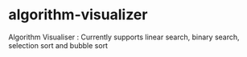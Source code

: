 # algorithm-visualizer
Algorithm Visualiser : Currently supports linear search, binary search, selection sort and bubble sort

